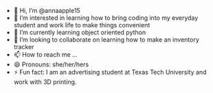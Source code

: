 - 👋 Hi, I’m @annaapple15
- 👀 I’m interested in learning how to bring coding into my everyday student and work life to make things convenient
- 🌱 I’m currently learning object oriented python
- 💞️ I’m looking to collaborate on learning how to make an inventory tracker
- 📫 How to reach me ...
- 😄 Pronouns: she/her/hers
- ⚡ Fun fact: I am an advertising student at Texas Tech University and work with 3D printing.

<!---
annaapple15/annaapple15 is a ✨ special ✨ repository because its `README.md` (this file) appears on your GitHub profile.
You can click the Preview link to take a look at your changes.
--->
